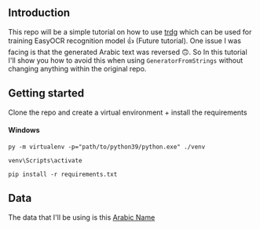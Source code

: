 ## Introduction

This repo will be a simple tutorial on how to use [trdg](https://github.com/Belval/TextRecognitionDataGenerator) which can be used for training EasyOCR recognition model 👍 (Future tutorial). One issue I was facing is that the generated Arabic text was reversed 🙃. So In this tutorial I'll show you how to avoid this when using `GeneratorFromStrings` without changing anything within the original repo.

## Getting started

Clone the repo and create a virtual environment + install the requirements

#### Windows

```
py -m virtualenv -p="path/to/python39/python.exe" ./venv
```

```
venv\Scripts\activate
```

```
pip install -r requirements.txt
```
## Data

The data that I'll be using is this [Arabic Name](https://www.kaggle.com/lailamohammed/arabic-names)
